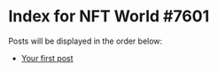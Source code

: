 # Index for NFT World #7601
Posts will be displayed in the order below:

- [Your first post](./001-first.md)

